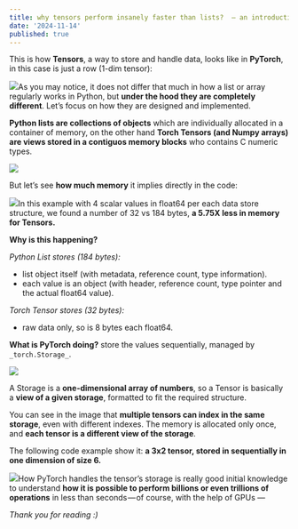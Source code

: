 ```yaml
---
title: why tensors perform insanely faster than lists?  — an introduction to storage
date: '2024-11-14'
published: true
---
```


This is how **Tensors**, a way to store and handle data, looks like in **PyTorch**, in this case is just a row (1-dim tensor):

![](https://cdn-images-1.medium.com/max/800/0*y4CqOOkjF-FDH64x)As you may notice, it does not differ that much in how a list or array regularly works in Python, but **under the hood they are completely different**. Let’s focus on how they are designed and implemented.

**Python lists are collections of objects** which are individually allocated in a container of memory, on the other hand **Torch Tensors (and Numpy arrays) are views stored in a contiguos memory blocks** who contains C numeric types.

![](https://cdn-images-1.medium.com/max/800/0*DtAbc507jtrFxxBK)

But let’s see **how much memory** it implies directly in the code:

![](https://cdn-images-1.medium.com/max/800/0*AclWd05fD7CoyDDe)In this example with 4 scalar values in float64 per each data store structure, we found a number of 32 vs 184 bytes, **a 5.75X less in memory for Tensors.**

**Why is this happening?**

_Python List stores (184 bytes):_

- list object itself (with metadata, reference count, type information).
- each value is an object (with header, reference count, type pointer and the actual float64 value).

_Torch Tensor stores (32 bytes):_

- raw data only, so is 8 bytes each float64.

**What is PyTorch doing?** store the values sequentially, managed by `_torch.Storage_`.

![](https://cdn-images-1.medium.com/max/800/0*O-eHroLuFJjsgY3T)

A Storage is a **one-dimensional array of numbers**, so a Tensor is basically a **view of a given storage**, formatted to fit the required structure.

You can see in the image that **multiple tensors can index in the same storage**, even with different indexes. The memory is allocated only once, and **each tensor is a different view of the storage**.

The following code example show it: **a 3x2 tensor, stored in sequentially in one dimension of size 6.**

![](https://cdn-images-1.medium.com/max/800/0*yvyqOb4GEC3ZOOWD)How PyTorch handles the tensor’s storage is really good initial knowledge to understand **how it is possible to perform billions or even trillions of operations** in less than seconds — of course, with the help of GPUs —

_Thank you for reading :)_
